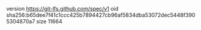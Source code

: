 version https://git-lfs.github.com/spec/v1
oid sha256:b65dee7f41c1ccc425b7894427cb96af5834dba53072dec5448f3905304870a7
size 11664
